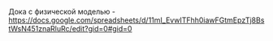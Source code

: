 Дока с физической моделью - https://docs.google.com/spreadsheets/d/11mI_EvwITFhh0iawFGtmEpzTj8BstWsN451znaRluRc/edit?gid=0#gid=0

